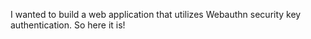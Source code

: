 I wanted to build a web application that utilizes Webauthn security key authentication. So here it is!
